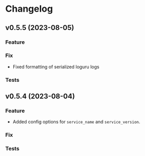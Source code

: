 # Changelog

## v0.5.5 (2023-08-05)

### Feature
### Fix

- Fixed formatting of serialized loguru logs
### Tests

## v0.5.4 (2023-08-04)

### Feature

- Added config options for `service_name` and `service_version`.

### Fix

### Tests